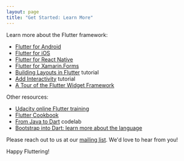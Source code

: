 ```yaml
---
layout: page
title: "Get Started: Learn More"
---
```


Learn more about the Flutter framework:

* [Flutter for Android](/flutter-for-android/)
* [Flutter for iOS](/flutter-for-ios/)
* [Flutter for React Native](/flutter-for-react-native/)
* [Flutter for Xamarin.Forms](/flutter-for-xamarin-forms/)
* [Building Layouts in Flutter](/tutorials/layout/) tutorial
* [Add Interactivity](/tutorials/interactive/) tutorial
* [A Tour of the Flutter Widget Framework](/widgets-intro/)

Other resources:

* [Udacity online Flutter training](https://www.udacity.com/course/build-native-mobile-apps-with-flutter--ud905)
* [Flutter Cookbook](/cookbook/)
* [From Java to Dart](https://codelabs.developers.google.com/codelabs/from-java-to-dart/#0) codelab
* [Bootstrap into Dart: learn more about the language](/bootstrap-into-dart/)

Please reach out to us at our [mailing list][]. We'd love to hear from you!

Happy Fluttering!

[mailing list]: mailto:{{site.email}}
